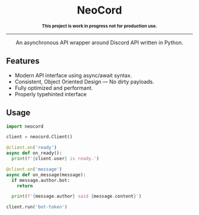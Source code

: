 <div align="center">
  <h1>NeoCord</h1>
  <sup><strong>This project is work in progress not for production use.</strong></sup>
  <hr>
  <p>An asynchronous API wrapper around Discord API written in Python.</p>
</div>

## Features
- Modern API interface using async/await syntax.
- Consistent, Object Oriented Design — No dirty payloads.
- Fully optimized and performant.
- Properly typehinted interface

## Usage
```py
import neocord

client = neocord.Client()

@client.on('ready')
async def on_ready():
  print(f'{client.user} is ready.')

@client.on('message')
async def on_message(message):
  if message.author.bot:
    return

  print(f'{message.author} said {message.content}')

client.run('bot-token')
```
